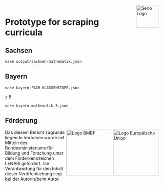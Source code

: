 <img src="https://github.com/serlo/lenabi-konzeptionsphase/blob/main/assets/serlo.svg?raw=true" alt="Serlo Logo" title="Serlo" align="right" height="75" />

# Prototype for scraping curricula

## Sachsen

```
make output/sachsen-mathematik.json
```

## Bayern

```
make bayern-FACH-KLASSENSTUFE.json
```

z.B.

```
make bayern-mathematik-5.json
```

## Förderung

<img src="https://github.com/serlo/lenabi-konzeptionsphase/blob/main/assets/eu.png?raw=true" alt="Logo Europäische Union" title="Europäische Union" align="right" height="150" />
<img src="https://github.com/serlo/lenabi-konzeptionsphase/blob/main/assets/bmbf.png?raw=true" alt="Logo BMBF" title="BMBF" align="right" height="150" />

Das diesem Bericht zugrunde liegende Vorhaben wurde mit Mitteln des Bundesministeriums für Bildung und Forschung unter dem Förderkennzeichen LENABI gefördert. Die Verantwortung für den Inhalt dieser Veröffentlichung liegt bei der Autorin/beim Autor.
